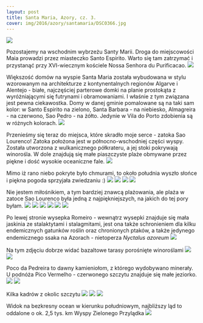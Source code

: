 ```yaml
---
layout: post
title: Santa Maria, Azory, cz. 3.
cover: img/2016/azory/santamaria/DSC0366.jpg
---
```

<img src="/img/2016/azory/santamaria/DSC0366.jpg">

Pozostajemy na wschodnim wybrzeżu Santy Marii. Droga do miejscowości Maia prowadzi przez miasteczko Santo Espirito. Warto się tam zatrzymać i przystanąć przy XVI-wiecznym kościele Nossa Senhora du Purificacao.
<img src="/img/2016/azory/santamaria/DSC0328.jpg">

Większość domów na wyspie Santa Maria została wybudowana w stylu wzorowanym na architekturze z kontynentalnych regionów Algarve i Alentejo  - białe, najczęściej parterowe domki na planie prostokąta z wyróżniającymi się futrynami i obramowaniami. I właśnie z tym związana jest pewna ciekawostka. Domy w danej gminie pomalowane są na taki sam kolor: w Santo Espirito na zielono, Santa Barbara - na niebiesko, Almagreira - na czerwono, Sao Pedro - na żółto. Jedynie w Vila do Porto zdobienia są w różnych kolorach.
<img src="/img/2016/azory/santamaria/DSC0331.jpg">

Przenieśmy się teraz do miejsca, które skradło moje serce - zatoka Sao Lourenco! Zatoka położona jest w północno-wschodniej części wyspy. Została utworzona z wulkanicznego półkrateru, a jej stoki pokrywają winorośla. W dole znajdują się małe piaszczyste plaże obmywane przez piękne i dość wysokie oceaniczne fale.
<img src="/img/2016/azory/santamaria/DSC0333.jpg">

Mimo iż rano niebo pokryte było chmurami, to około południa wyszło słońce i piękna pogoda sprzyjała zwiedzaniu :)
<img src="/img/2016/azory/santamaria/DSC0337.jpg">
<img src="/img/2016/azory/santamaria/DSC0339.jpg">
<img src="/img/2016/azory/santamaria/DSC0343.jpg">
<img src="/img/2016/azory/santamaria/DSC0347.jpg">

Nie jestem miłośnikiem, a tym bardziej znawcą plażowania, ale plaża w zatoce Sao Lourenco była jedną z najpiękniejszych, na jakich do tej pory byłam.
<img src="/img/2016/azory/santamaria/DSC0358.jpg">
<img src="/img/2016/azory/santamaria/DSC0384.jpg">
<img src="/img/2016/azory/santamaria/DSC0387.jpg">
<img src="/img/2016/azory/santamaria/DSC0390.jpg">
<img src="/img/2016/azory/santamaria/DSC0352.jpg">
<img src="/img/2016/azory/santamaria/DSC0394.jpg">

Po lewej stronie wysepka Romeiro - wewnątrz wysepki znajduje się mała jaskinia ze stalaktytami i stalagmitami, jest ona także schronieniem dla kilku endemicznych gatunków roślin oraz chronionych ptaków, a także jedynego endemicznego ssaka na Azorach - nietoperza <i>Nyctalus azoreum</i>
<img src="/img/2016/azory/santamaria/DSC0395.jpg">

Na tym zdjęciu dobrze widać bazaltowe tarasy porośnięte winoroślami
<img src="/img/2016/azory/santamaria/DSC0398.jpg">
<img src="/img/2016/azory/santamaria/DSC0399.jpg">

Poco da Pedreira to dawny kamieniołom, z którego wydobywano minerały. U podnóża Pico Vermelho - czerwonego szczytu znajduje się małe jeziorko.
<img src="/img/2016/azory/santamaria/DSC0405.jpg">
<img src="/img/2016/azory/santamaria/DSC0412.jpg">

Kilka kadrów z okolic szczytu
<img src="/img/2016/azory/santamaria/DSC0413.jpg">
<img src="/img/2016/azory/santamaria/DSC0414.jpg">
<img src="/img/2016/azory/santamaria/DSC0416.jpg">

Widok na bezkresny ocean w kierunku południowym, najbliższy ląd to oddalone o ok. 2,5 tys. km Wyspy Zielonego Przylądka
<img src="/img/2016/azory/santamaria/DSC0419.jpg">

<div class="fb-comments" data-href="http://emilkape.github.io/Santa-Maria3-2016" data-numposts="5" data-width="100%"></div>
